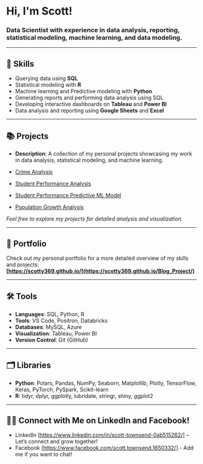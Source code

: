 # Hi, I'm Scott!
### Data Scientist with experience in data analysis, reporting, statistical modeling, machine learning, and data modeling.

---
## 💼 Skills
- Querying data using **SQL**
- Statistical modeling with **R**
- Machine learning and Predictive modeling with **Python**
- Generating reports and performing data analysis using SQL
- Developing interactive dashboards on **Tableau** and **Power BI**
- Data analysis and reporting using **Google Sheets** and **Excel**

---

## 📚 Projects
- **Description**: A collection of my personal projects showcasing my work in data analysis, statistical modeling, and machine learning.  

- [Crime Analysis](https://github.com/scotty369/Personal----Projects/blob/main/README.md)
- [Student Performance Analysis](https://github.com/scotty369/DS350_FA24_Townsend_Scott/blob/master/week_14/Semester%20Project.html.md)
- [Student Performance Predictive ML Model](https://colab.research.google.com/drive/1romN7rSYlLUdeQDgiWT-y3XRiqSOpjlc)
- [Population Growth Analysis](https://github.com/scotty369/DS350_FA24_Townsend_Scott/blob/master/week_09/W09%20Task%20-%20Data%20Search.html.md)

*Feel free to explore my projects for detailed analysis and visualization.*

---

## 🚀 Portfolio
Check out my personal portfolio for a more detailed overview of my skills and projects:  
**[https://scotty369.github.io/](https://scotty369.github.io/Blog_Project/)**

---

## 🛠️ Tools
- **Languages**: SQL, Python, R
- **Tools**: VS Code, Positron, Databricks
- **Databases**: MySQL, Azure
- **Visualization**: Tableau, Power BI
- **Version Control**: Git (GitHub)

---

## 🗂️ Libraries
- **Python**: Polars, Pandas, NumPy, Seaborn, Matplotlib, Plotly, TensorFlow, Keras, PyTorch, PySpark, Scikit-learn
- **R**: tidyr, dplyr, ggplotly, lubridate, stringr, shiny, ggplot2

---

## 👋🏻 Connect with Me on LinkedIn and Facebook!
- LinkedIn [https://www.linkedin.com/in/scott-townsend-0ab515262/] – Let’s connect and grow together!
- Facebook [https://www.facebook.com/scott.townsend.1650332/] - Add me if you want to chat!
